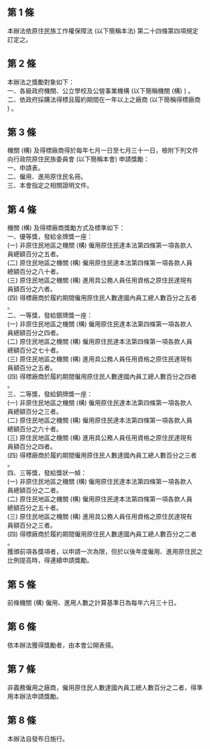 第 1 條
-------
本辦法依原住民族工作權保障法 (以下簡稱本法) 第二十四條第四項規定  
訂定之。

第 2 條
-------
本辦法之獎勵對象如下：  
一、各級政府機關、公立學校及公營事業機構 (以下簡稱機關 (構) ) 。  
二、依政府採購法得標且履約期間在一年以上之廠商 (以下簡稱得標廠商  
    ) 。

第 3 條
-------
機關 (構) 及得標廠商得於每年七月一日至七月三十一日，檢附下列文件  
向行政院原住民族委員會 (以下簡稱本會) 申請獎勵：  
一、申請表。  
二、僱用、進用原住民名冊。  
三、本會指定之相關證明文件。

第 4 條
-------
機關 (構) 及得標廠商獎勵方式及標準如下：  
一、優等獎，發給金牌獎一座：  
 (一) 非原住民地區之機關 (構) 僱用原住民達本法第四條第一項各款人  
      員總額百分之五者。  
 (二) 原住民地區之機關 (構) 僱用原住民達本法第四條第一項各款人員  
      總額百分之八十者。  
 (三) 原住民地區之機關 (構) 進用具公務人員任用資格之原住民達現有  
      員額百分之六者。  
 (四) 得標廠商於履約期間僱用原住民人數達國內員工總人數百分之五者  
      。  
二、一等獎，發給銀牌獎一座：  
 (一) 非原住民地區之機關 (構) 僱用原住民達本法第四條第一項各款人  
      員總額百分之四者。  
 (二) 原住民地區之機關 (構) 僱用原住民達本法第四條第一項各款人員  
      總額百分之七十者。  
 (三) 原住民地區之機關 (構) 進用具公務人員任用資格之原住民達現有  
      員額百分之五者。  
 (四) 得標廠商於履約期間僱用原住民人數達國內員工總人數百分之四者  
      。  
三、二等獎，發給銅牌獎一座：  
 (一) 非原住民地區之機關 (構) 僱用原住民達本法第四條第一項各款人  
      員總額百分之三者。  
 (二) 原住民地區之機關 (構) 僱用原住民達本法第四條第一項各款人員  
      總額百分之六十者。  
 (三) 原住民地區之機關 (構) 進用具公務人員任用資格之原住民達現有  
      員額百分之四者。  
 (四) 得標廠商於履約期間僱用原住民人數達國內員工總人數百分之三者  
      。  
四、三等獎，發給獎狀一幀：  
 (一) 非原住民地區之機關 (構) 僱用原住民達本法第四條第一項各款人  
      員總額百分之二者。  
 (二) 原住民地區之機關 (構) 僱用原住民達本法第四條第一項各款人員  
      總額百分之五十者。  
 (三) 原住民地區之機關 (構) 進用具公務人員任用資格之原住民達現有  
      員額百分之三者。  
 (四) 得標廠商於履約期間僱用原住民人數達國內員工總人數百分之二者  
      。  
獲頒前項各獎項者，以申請一次為限，但於以後年度僱用、進用原住民之  
比例提高時，得連續申請獎勵。

第 5 條
-------
前條機關 (構) 僱用、進用人數之計算基準日為每年六月三十日。

第 6 條
-------
依本辦法獲得獎勵者，由本會公開表揚。

第 7 條
-------
非義務僱用之廠商，僱用原住民人數達國內員工總人數百分之二者，得準  
用本辦法申請獎勵。

第 8 條
-------
本辦法自發布日施行。

